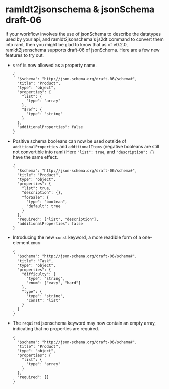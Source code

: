# ramldt2jsonschema & jsonSchema draft-06

If your workflow involves the use of jsonSchema to describe the datatypes used by your api, and ramldt2jsonschema's js2dt command to convert them into raml, then you might be glad to know that as of v0.2.0, ramldt2jsonschema supports draft-06 of jsonSchema. Here are a few new features to try out.

- `$ref` is now allowed as a property name.

  ```
  {
    "$schema": "http://json-schema.org/draft-06/schema#",
    "title": "Product",
    "type": "object",
    "properties": {
      "list": {
        "type": "array"
      },
      "$ref": {
        "type": "string"
      }
    },
    "additionalProperties": false
  }
  ```

- Positive schema booleans can now be used outside of `additionalProperties` and `additionalItems` (negative booleans are still not convertible into raml)
  Here `"list": true`, and `"description": {}` have the same effect.

  ```
  {
    "$schema": "http://json-schema.org/draft-06/schema#",
    "title": "Product",
    "type": "object",
    "properties": {
      "list": true,
      "description": {},
      "forSale": {
        "type": "boolean",
        "default": true
      }
    },
    "required": ["list", "description"],
    "additionalProperties": false
  }
  ```

- Introducing the new `const` keyword, a more readible form of a one-element `enum`

  ```
  {
    "$schema": "http://json-schema.org/draft-06/schema#",
    "title": "Task",
    "type": "object",
    "properties": {
      "difficulty": {
        "type": "string",
        "enum": ["easy", "hard"]
      },
      "type": {
        "type": "string",
        "const": "list"
      }
    }
  }
  ```

- The `required` jsonschema keyword may now contain an empty array, indicating that no properties are required.

  ```
  {
    "$schema": "http://json-schema.org/draft-06/schema#",
    "title": "Product",
    "type": "object",
    "properties": {
      "list": {
        "type": "array"
      }
    },
    "required": []
  }
  ```
